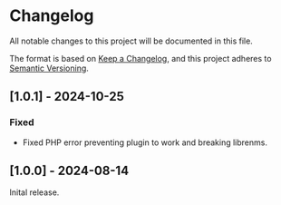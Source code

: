 # Changelog

All notable changes to this project will be documented in this file.

The format is based on [Keep a Changelog](https://keepachangelog.com/en/1.1.0/),
and this project adheres to [Semantic Versioning](https://semver.org/spec/v2.0.0.html).

## [1.0.1] - 2024-10-25

### Fixed

- Fixed PHP error preventing plugin to work and breaking librenms.

## [1.0.0] - 2024-08-14

Inital release.
